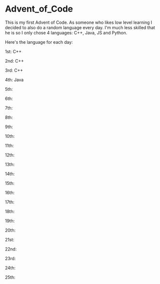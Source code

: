 # Advent_of_Code

This is my first Advent of Code. As someone who likes low level learning I decided to also do a random language every day.
I'm much less skilled that he is so I only chose 4 languages: C++, Java, JS and Python.

Here's the language for each day:

1st: C++

2nd: C++

3rd: C++

4th: Java

5th: 

6th: 

7th: 

8th: 

9th: 

10th: 

11th: 

12th: 

13th: 

14th: 

15th: 

16th: 

17th: 

18th: 

19th: 

20th: 

21st: 

22nd: 

23rd: 

24th: 

25th: 

